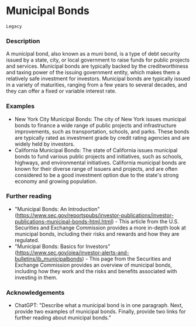 # Municipal Bonds

`Legacy`

### Description

A municipal bond, also known as a muni bond, is a type of debt security issued by a state, city, or local government to raise funds for public projects and services. Municipal bonds are typically backed by the creditworthiness and taxing power of the issuing government entity, which makes them a relatively safe investment for investors. Municipal bonds are typically issued in a variety of maturities, ranging from a few years to several decades, and they can offer a fixed or variable interest rate.

### Examples

- New York City Municipal Bonds: The city of New York issues municipal bonds to finance a wide range of public projects and infrastructure improvements, such as transportation, schools, and parks. These bonds are typically rated as investment grade by credit rating agencies and are widely held by investors.
- California Municipal Bonds: The state of California issues municipal bonds to fund various public projects and initiatives, such as schools, highways, and environmental initiatives. California municipal bonds are known for their diverse range of issuers and projects, and are often considered to be a good investment option due to the state's strong economy and growing population.

### Further reading

- "Municipal Bonds: An Introduction" (https://www.sec.gov/reportspubs/investor-publications/investor-publications-municipal-bonds-html.html) - This article from the U.S. Securities and Exchange Commission provides a more in-depth look at municipal bonds, including their risks and rewards and how they are regulated.
- "Municipal Bonds: Basics for Investors" (https://www.sec.gov/oiea/investor-alerts-and-bulletins/ib_municipalbonds) - This page from the Securities and Exchange Commission provides an overview of municipal bonds, including how they work and the risks and benefits associated with investing in them.

### Acknowledgements

- ChatGPT: "Describe what a municipal bond is in one paragraph. Next, provide two examples of municipal bonds. Finally, provide two links for further reading about municipal bonds."

